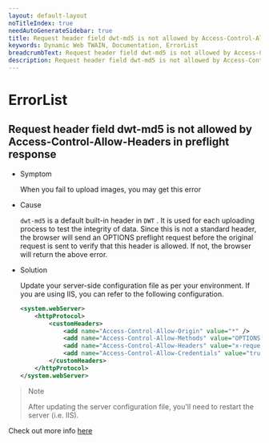 ```yaml
---
layout: default-layout
noTitleIndex: true
needAutoGenerateSidebar: true
title: Request header field dwt-md5 is not allowed by Access-Control-Allow-Headers in preflight response
keywords: Dynamic Web TWAIN, Documentation, ErrorList
breadcrumbText: Request header field dwt-md5 is not allowed by Access-Control-Allow-Headers in preflight response
description: Request header field dwt-md5 is not allowed by Access-Control-Allow-Headers in preflight response
---
```


# ErrorList

## Request header field dwt-md5 is not allowed by Access-Control-Allow-Headers in preflight response

- Symptom

  When you fail to upload images, you may get this error

- Cause

  `dwt-md5` is a default built-in header in `DWT` . It is used for each uploading process to test the integrity of data. Since this is not a standard header, the browser will send an OPTIONS preflight request before the original request is sent to verify that this header is allowed. If not, the browser will return the above error.

- Solution

  Update your server-side configuration file as per your environment. If you are using IIS, you can refer to the following configuration.

  ```xml
  <system.webServer>
      <httpProtocol>
          <customHeaders>
              <add name="Access-Control-Allow-Origin" value="*" />
              <add name="Access-Control-Allow-Methods" value="OPTIONS, POST, GET, PUT" />
              <add name="Access-Control-Allow-Headers" value="x-requested-with, dwt-md5" />
              <add name="Access-Control-Allow-Credentials" value="true" />
          </customHeaders>
      </httpProtocol>
  </system.webServer>
  ```

> Note
>
> After updating the server configuration file, you'll need to restart the server (i.e. IIS).

Check out more info [here](https://fetch.spec.whatwg.org/#http-cors-protocol)
